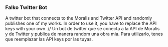 ### Falko Twitter Bot

A twitter bot that connects to the Moralis and Twitter API and randomly publishes one of my works. In order to use it, you have to replace the API keys with your own. // Un bot de twitter que se conecta a la API de Moralis y de Twitter y publica de manera random una obra mia. Para utilizarlo, tenes que reemplazar las API keys por las tuyas.
